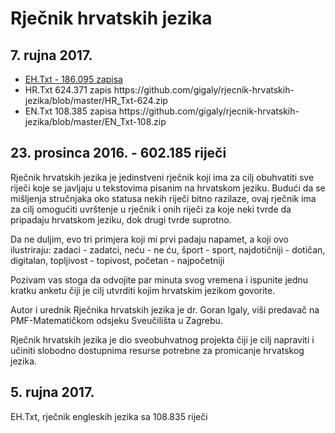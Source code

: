 Rječnik hrvatskih jezika
=========================

<h2>7. rujna 2017.</h2>

<ul><li><a href="https://github.com/gigaly/rjecnik-hrvatskih-jezika/blob/master/EH-186.zip">EH.Txt - 186.095 zapisa</a>
</li>

<li>HR.Txt 624.371 zapis
https://github.com/gigaly/rjecnik-hrvatskih-jezika/blob/master/HR_Txt-624.zip</li>

<li>EN.Txt 108.385 zapisa
https://github.com/gigaly/rjecnik-hrvatskih-jezika/blob/master/EN_Txt-108.zip</li>
</li>
</ul>

<h2>23. prosinca 2016. - 602.185 riječi</h2>

Rječnik hrvatskih jezika je jedinstveni rječnik koji ima za cilj obuhvatiti sve riječi koje se javljaju u tekstovima pisanim na hrvatskom jeziku. Budući da se mišljenja stručnjaka oko statusa nekih riječi bitno razilaze, ovaj rječnik ima za cilj omogućiti uvrštenje u rječnik i onih riječi za koje neki tvrde da pripadaju hrvatskom jeziku, dok drugi tvrde suprotno.

Da ne duljim, evo tri primjera koji mi prvi padaju napamet, a koji ovo ilustriraju: zadaci - zadatci, neću - ne ću, šport - sport, najdotičniji - dotičan, digitalan, topljivost - topivost, početan - najpočetniji

Pozivam vas stoga da odvojite par minuta svog vremena i ispunite jednu kratku anketu čiji je cilj utvrditi kojim hrvatskim jezikom govorite.

Autor i urednik Rječnika hrvatskih jezika je dr. Goran Igaly, viši predavač na PMF-Matematičkom odsjeku Sveučilišta u Zagrebu.

Rječnik hrvatskih jezika je dio sveobuhvatnog projekta čiji je cilj napraviti i učiniti slobodno dostupnima resurse potrebne za promicanje hrvatskog jezika.

<h2>5. rujna 2017.</h2>

EH.Txt, rječnik engleskih jezika sa 108.835 riječi
